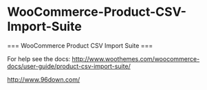 WooCommerce-Product-CSV-Import-Suite
====================================

=== WooCommerce Product CSV Import Suite ===

For help see the docs: http://www.woothemes.com/woocommerce-docs/user-guide/product-csv-import-suite/


http://www.96down.com/
